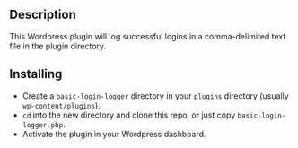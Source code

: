 ## Description

This Wordpress plugin will log successful logins in a comma-delimited text file in the plugin directory.

## Installing

 - Create a `basic-login-logger` directory in your `plugins` directory (usually `wp-content/plugins`).
 - `cd` into the new directory and clone this repo, or just copy `basic-login-logger.php`.
 - Activate the plugin in your Wordpress dashboard.
